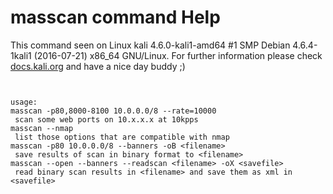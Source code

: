 # masscan command Help

 This command seen on Linux kali 4.6.0-kali1-amd64 #1 SMP Debian 4.6.4-1kali1 (2016-07-21) x86_64 GNU/Linux. For further information please check [docs.kali.org](docs.kali.org) and have a nice day buddy ;) 

~~~


usage:
masscan -p80,8000-8100 10.0.0.0/8 --rate=10000
 scan some web ports on 10.x.x.x at 10kpps
masscan --nmap
 list those options that are compatible with nmap
masscan -p80 10.0.0.0/8 --banners -oB <filename>
 save results of scan in binary format to <filename>
masscan --open --banners --readscan <filename> -oX <savefile>
 read binary scan results in <filename> and save them as xml in <savefile>

~~~
